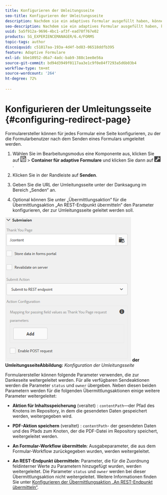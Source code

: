 ```yaml
---
title: Konfigurieren der Umleitungsseite
seo-title: Konfigurieren der Umleitungsseite
description: Nachdem sie ein adaptives Formular ausgefüllt haben, können Benutzer zu einer Webseite umgeleitet werden, die Formularersteller beim Erstellen des Formulars konfigurieren können.
seo-description: Nachdem sie ein adaptives Formular ausgefüllt haben, können Benutzer zu einer Webseite umgeleitet werden, die Formularersteller beim Erstellen des Formulars konfigurieren können.
uuid: 5a5f912a-9696-4bc1-af3f-ead78f767e02
products: SG_EXPERIENCEMANAGER/6.4/FORMS
topic-tags: author
discoiquuid: c51817aa-193a-4d4f-bd83-06518ddfb395
feature: Adaptive Formulare
exl-id: bbe10952-d6a7-4adc-bab9-388c1ee8e56a
source-git-commit: bd94d3949f0117aa3e1c9f0e84f7293a5d6b03b4
workflow-type: tm+mt
source-wordcount: '264'
ht-degree: 72%

---
```


# Konfigurieren der Umleitungsseite {#configuring-redirect-page}

Formularersteller können für jedes Formular eine Seite konfigurieren, zu der die Formularbenutzer nach dem Senden eines Formulars umgeleitet werden.

1. Wählen Sie im Bearbeitungsmodus eine Komponente aus, klicken Sie auf ![Feldebene](assets/field-level.png) > **Container für adaptive Formulare** und klicken Sie dann auf ![cmppr](assets/cmppr.png).

1. Klicken Sie in der Randleiste auf **Senden**.

1. Geben Sie die URL der Umleitungsseite unter der Danksagung im Bereich „Senden“ an.
1. Optional können Sie unter „Übermittlungsaktion“ für die Übermittlungsaktion „An REST-Endpunkt übermitteln“ den Parameter konfigurieren, der zur Umleitungsseite geleitet werden soll.

![Konfiguration ](assets/thank-you-setting-1.png)
**der UmleitungsseiteAbbildung:** *Konfiguration der Umleitungsseite*

Formularersteller können folgende Parameter verwenden, die zur Dankeseite weitergeleitet werden. Für alle verfügbaren Sendeaktionen werden die Parameter `status` und `owner` übergeben. Neben diesen beiden Parametern werden für die folgenden Übermittlungsaktionen einige weitere Parameter weitergeleitet:

* **Aktion für Inhaltsspeicherung**  (veraltet) :  `contentPath`—der Pfad des Knotens im Repository, in dem die gesendeten Daten gespeichert werden, weitergegeben wird.

* **PDF-Aktion speichern**  (veraltet) :  `contentPath`- der gesendeten Daten und des Pfads zum Knoten, der die PDF-Datei im Repository speichert, weitergeleitet werden.

* **An Formular-Workflow übermitteln**: Ausgabeparameter, die aus dem Formular-Workflow zurückgegeben wurden, werden weitergeleitet.

* **An REST-Endpunkt übermitteln**: Parameter, die für die Zuordnung feldinterner Werte zu Parametern hinzugefügt wurden, werden weitergeleitet. Die Parameter `status` und `owner` werden bei dieser Übermittlungsaktion nicht weitergeleitet. Weitere Informationen finden Sie unter [Konfigurieren der Übermittlungsaktion „An REST-Endpunkt übermitteln“](/help/forms/using/configuring-submit-actions.md). 
